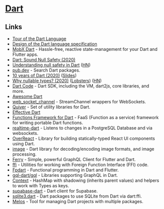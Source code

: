 # [Dart](https://www.dartlang.org/)

## Links

- [Tour of the Dart Language](https://www.dartlang.org/guides/language/language-tour)
- [Design of the Dart language specification](https://github.com/dart-lang/language)
- [MobX Dart](https://github.com/mobxjs/mobx.dart) - Hassle-free, reactive state-management for your Dart and Flutter apps.
- [Dart: Sound Null Safety (2020)](https://medium.com/dartlang/announcing-sound-null-safety-defd2216a6f3)
- [Understanding null safety in Dart](https://dart.dev/null-safety/understanding-null-safety) ([HN](https://news.ycombinator.com/item?id=23935967))
- [pub.dev](https://pub.dev/) - Search Dart packages.
- [10 years of Dart (2020)](https://www.youtube.com/watch?v=e-58C8aGBM4) ([Slides](https://mrale.ph/talks/vmil2020/))
- [Why nullable types? (2020)](https://medium.com/dartlang/why-nullable-types-7dd93c28c87a) ([Lobsters](https://lobste.rs/s/hek0ym/why_nullable_types)) ([HN](https://news.ycombinator.com/item?id=25340629))
- [Dart Code](https://github.com/dart-lang/sdk) - Dart SDK, including the VM, dart2js, core libraries, and more.
- [Awesome Dart](https://github.com/yissachar/awesome-dart)
- [web_socket_channel](https://github.com/dart-lang/web_socket_channel) - StreamChannel wrappers for WebSockets.
- [Quiver](https://github.com/google/quiver-dart) - Set of utility libraries for Dart.
- [Effective Dart](https://dart.dev/guides/language/effective-dart)
- [Functions Framework for Dart](https://github.com/GoogleCloudPlatform/functions-framework-dart) - FaaS (Function as a service) framework for writing portable Dart functions.
- [realtime-dart](https://github.com/supabase/realtime-dart) - Listens to changes in a PostgreSQL Database and via websockets.
- [OverReact](https://github.com/Workiva/over_react) - Library for building statically-typed React UI components using Dart.
- [image](https://github.com/brendan-duncan/image) - Dart library for decoding/encoding image formats, and image processing.
- [Ferry](https://github.com/gql-dart/ferry) - Simple, powerful GraphQL Client for Flutter and Dart.
- [ffi](https://github.com/dart-lang/ffi) - Utilities for working with Foreign Function Interface (FFI) code.
- [Fpdart](https://github.com/SandroMaglione/fpdart) - Functional programming in Dart and Flutter.
- [gql-dart/gql](https://github.com/gql-dart/gql) - Libraries supporting GraphQL in Dart.
- [Context](https://github.com/lesnitsky/contextualized) - HashMap with shadowing (inherits parent values) and helpers to work with Types as keys.
- [supabase-dart](https://github.com/supabase/supabase-dart) - Dart client for Supabase.
- [sqlite3.dart](https://github.com/simolus3/sqlite3.dart) - Dart packages to use SQLite from Dart via dart:ffi.
- [Melos](https://github.com/invertase/melos) - Tool for managing Dart projects with multiple packages.
